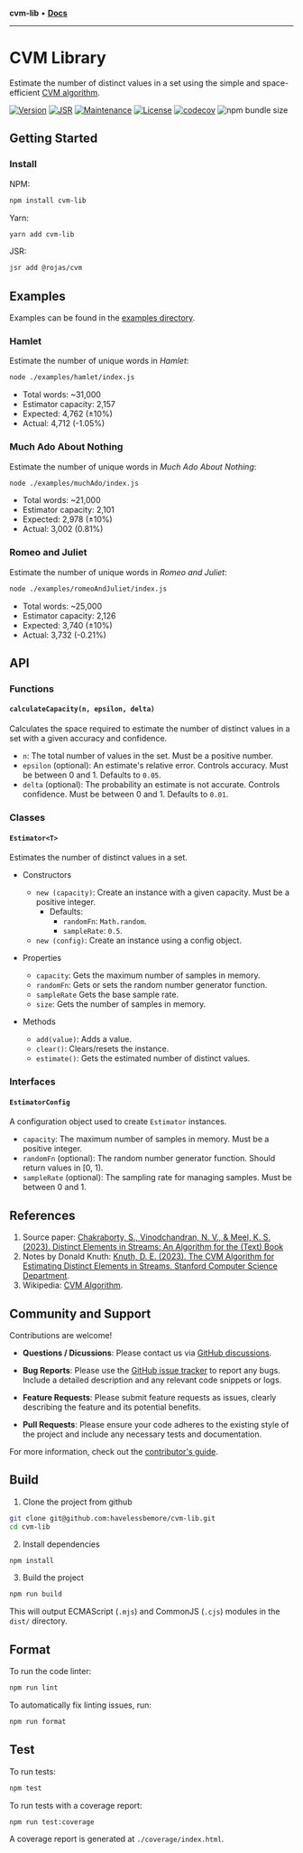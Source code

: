 **cvm-lib** • [**Docs**](globals.md)

***

# CVM Library

Estimate the number of distinct values in a set using the simple and space-efficient [CVM algorithm](https://arxiv.org/pdf/2301.10191v2).

[![Version](https://img.shields.io/npm/v/cvm-lib.svg)](https://www.npmjs.com/package/cvm-lib)
[![JSR](https://jsr.io/badges/@rojas/cvm)](https://jsr.io/@rojas/cvm)
[![Maintenance](https://img.shields.io/maintenance/yes/2024.svg)](https://github.com/havelessbemore/cvm-lib/graphs/commit-activity)
[![License](https://img.shields.io/github/license/havelessbemore/cvm-lib.svg)](https://github.com/havelessbemore/cvm-lib/blob/master/LICENSE)
[![codecov](https://codecov.io/gh/havelessbemore/cvm-lib/graph/badge.svg?token=F362G7C9U0)](https://codecov.io/gh/havelessbemore/cvm-lib)
![npm bundle size](https://img.shields.io/bundlephobia/minzip/cvm-lib)

## Getting Started

### Install

NPM:

```bash
npm install cvm-lib
```

Yarn:

```bash
yarn add cvm-lib
```

JSR:

```bash
jsr add @rojas/cvm
```

## Examples

Examples can be found in the [examples directory](./examples/).

### Hamlet

Estimate the number of unique words in _Hamlet_:

```bash
node ./examples/hamlet/index.js
```

- Total words: ~31,000
- Estimator capacity: 2,157
- Expected: 4,762 (±10%)
- Actual: 4,712 (-1.05%)

### Much Ado About Nothing

Estimate the number of unique words in _Much Ado About Nothing_:

```bash
node ./examples/muchAdo/index.js
```

- Total words: ~21,000
- Estimator capacity: 2,101
- Expected: 2,978 (±10%)
- Actual: 3,002 (0.81%)

### Romeo and Juliet

Estimate the number of unique words in _Romeo and Juliet_:

```bash
node ./examples/romeoAndJuliet/index.js
```

- Total words: ~25,000
- Estimator capacity: 2,126
- Expected: 3,740 (±10%)
- Actual: 3,732 (-0.21%)

## API

### Functions

#### `calculateCapacity(n, epsilon, delta)`

Calculates the space required to estimate the number of distinct values in a set with a given accuracy and confidence.

- `n`: The total number of values in the set. Must be a positive number.
- `epsilon` (optional): An estimate's relative error. Controls accuracy. Must be between 0 and 1. Defaults to `0.05`.
- `delta` (optional): The probability an estimate is not accurate. Controls confidence. Must be between 0 and 1. Defaults to `0.01`.

### Classes

#### `Estimator<T>`

Estimates the number of distinct values in a set.

- Constructors

  - `new (capacity)`: Create an instance with a given capacity. Must be a positive integer.
    - Defaults:
      - `randomFn`: `Math.random`.
      - `sampleRate`: `0.5`.
  - `new (config)`: Create an instance using a config object.

- Properties

  - `capacity`: Gets the maximum number of samples in memory.
  - `randomFn`: Gets or sets the random number generator function.
  - `sampleRate` Gets the base sample rate.
  - `size`: Gets the number of samples in memory.

- Methods

  - `add(value)`: Adds a value.
  - `clear()`: Clears/resets the instance.
  - `estimate()`: Gets the estimated number of distinct values.

### Interfaces

#### `EstimatorConfig`

A configuration object used to create `Estimator` instances.

- `capacity`: The maximum number of samples in memory. Must be a positive integer.
- `randomFn` (optional): The random number generator function. Should return values in [0, 1).
- `sampleRate` (optional): The sampling rate for managing samples. Must be between 0 and 1.

## References

1. Source paper: [Chakraborty, S., Vinodchandran, N. V., & Meel, K. S. (2023). Distinct Elements in Streams: An Algorithm for the (Text) Book](https://arxiv.org/pdf/2301.10191v2)
1. Notes by Donald Knuth: [Knuth, D. E. (2023). The CVM Algorithm for Estimating Distinct Elements in Streams. Stanford Computer Science Department](https://cs.stanford.edu/~knuth/papers/cvm-note.pdf).
1. Wikipedia: [CVM Algorithm](https://en.wikipedia.org/wiki/Count-distinct_problem#CVM_Algorithm).

## Community and Support

Contributions are welcome!

- **Questions / Dicussions**: Please contact us via [GitHub discussions](https://github.com/havelessbemore/cvm-lib/discussions).

- **Bug Reports**: Please use the [GitHub issue tracker](https://github.com/havelessbemore/cvm-lib/issues) to report any bugs. Include a detailed description and any relevant code snippets or logs.

- **Feature Requests**: Please submit feature requests as issues, clearly describing the feature and its potential benefits.

- **Pull Requests**: Please ensure your code adheres to the existing style of the project and include any necessary tests and documentation.

For more information, check out the [contributor's guide](https://github.com/havelessbemore/cvm-lib/CONTRIBUTING.md).

## Build

1. Clone the project from github

```bash
git clone git@github.com:havelessbemore/cvm-lib.git
cd cvm-lib
```

2. Install dependencies

```bash
npm install
```

3. Build the project

```bash
npm run build
```

This will output ECMAScript (`.mjs`) and CommonJS (`.cjs`) modules in the `dist/` directory.

## Format

To run the code linter:

```bash
npm run lint
```

To automatically fix linting issues, run:

```bash
npm run format
```

## Test

To run tests:

```bash
npm test
```

To run tests with a coverage report:

```bash
npm run test:coverage
```

A coverage report is generated at `./coverage/index.html`.
